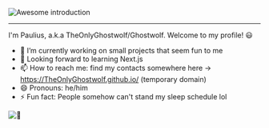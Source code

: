 ![Awesome introduction](https://i.kawaii.sh/3tgQU16.png)

---

I'm Paulius, a.k.a TheOnlyGhostwolf/Ghostwolf. Welcome to my profile! 😃

- 🔭 I’m currently working on small projects that seem fun to me
- 🌱 Looking forward to learning Next.js 
- 📫 How to reach me: find my contacts somewhere here -> https://TheOnlyGhostwolf.github.io/ (temporary domain)
- 😄 Pronouns: he/him
- ⚡ Fun fact: People somehow can't stand my sleep schedule lol

![:eyes:](https://komarev.com/ghpvc/?username=TheOnlyGhostwolf&color=green)
